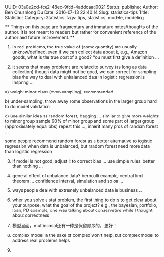 UUID: 03a0e2cd-fce2-48ec-9fdd-4addcaad0021
Status: published
Author: Ben Chuanlong Du
Date: 2016-07-13 22:40:14
Slug: statistics-tips
Title: Statistics
Category: Statistics
Tags: tips, statistics, modele, modeling

**
Things on this page are fragmentary and immature notes/thoughts of the author. 
It is not meant to readers but rather for convenient reference of the author and future improvement.
**
 

1. in real problems, the true value of (some quantity) are usually unknow/defined,
even if we can collect data about it,
e.g., Amazon goods, what is the true cost of a good?
You must first give a definition ...

2. it seems that many problems are related to survey (as long as data collection)
though data might not be good, we can correct for sampling bias
the way to deal with unbalanced data in logistic regression is inspring ...

a) weight minor class (over-sampling), recommended

b) under-sampling, throw away some observations in the larger group
hard to do model validation

c) use similar idea as random forest, bagging ...
similar to give more weights to minor group
sample 90% of minor group and some part of larger group (approximately equal obs)
repeat this ..., inherit many pros of random forest ...

some people recommend random forest as a better alternative to logistic 
regression when data is unbalanced, but random forest need more data than logistic regression

3. if model is not good, adjust it to correct bias ...
use simple rules, better than nothing ...


4. general effect of unbalance data? bernoulli example, central limit theorem ... confidence
interval, simulation and so on ...

5. ways people deal with extremely unbalanced data in business ...

6. when you solve a stat problem,
the first thing to do is to get clear about your purpose, 
what the goal of the project?
e.g., the bayesian, portfolio, loan, PD example, one was talking about conservative while 
I thought about correctness

7. 模型里面，multinomial还有一种是保留顺序的，更好！

2. complex model in the sake of complex won't help, 
but complex model to address real problems helps.

3. 
